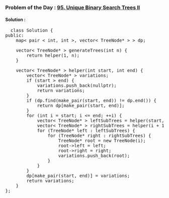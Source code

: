 ### Problem of the Day : [95. Unique Binary Search Trees II](https://leetcode.com/problems/unique-binary-search-trees-ii/)

#### Solution :
<pre>
  class Solution {
public:
    map< pair < int, int >, vector< TreeNode* > > dp; 
    
    vector< TreeNode* > generateTrees(int n) {
        return helper(1, n);
    }
    
    vector< TreeNode* > helper(int start, int end) {
        vector< TreeNode* > variations;
        if (start > end) {
            variations.push_back(nullptr);
            return variations;
        }
        if (dp.find(make_pair(start, end)) != dp.end()) {
            return dp[make_pair(start, end)];
        }
        for (int i = start; i <= end; ++i) {
            vector< TreeNode* > leftSubTrees = helper(start, i - 1);
            vector< TreeNode* > rightSubTrees = helper(i + 1, end);
            for (TreeNode* left : leftSubTrees) {
                for (TreeNode* right : rightSubTrees) {
                    TreeNode* root = new TreeNode(i);
                    root->left = left;
                    root->right = right;
                    variations.push_back(root);
                }
            }
        }
        dp[make_pair(start, end)] = variations;
        return variations;
    }
};
</pre>
